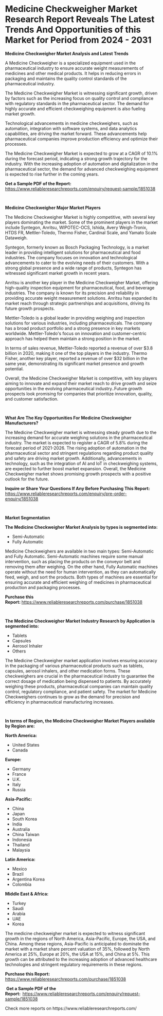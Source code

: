 <p><h1>Medicine Checkweigher Market Research Report Reveals The Latest Trends And Opportunities of this Market for Period from 2024 - 2031</h1></p><p><strong>Medicine Checkweigher Market Analysis and Latest Trends</strong></p>
<p><p>A Medicine Checkweigher is a specialized equipment used in the pharmaceutical industry to ensure accurate weight measurements of medicines and other medical products. It helps in reducing errors in packaging and maintains the quality control standards of the pharmaceutical industry.</p><p>The Medicine Checkweigher Market is witnessing significant growth, driven by factors such as the increasing focus on quality control and compliance with regulatory standards in the pharmaceutical sector. The demand for highly accurate and efficient checkweighing equipment is also fueling market growth.</p><p>Technological advancements in medicine checkweighers, such as automation, integration with software systems, and data analytics capabilities, are driving the market forward. These advancements help pharmaceutical companies improve production efficiency and optimize their processes.</p><p>The Medicine Checkweigher Market is expected to grow at a CAGR of 10.1% during the forecast period, indicating a strong growth trajectory for the industry. With the increasing adoption of automation and digitalization in the pharmaceutical sector, the demand for advanced checkweighing equipment is expected to rise further in the coming years.</p></p>
<p><strong>Get a Sample PDF of the Report:&nbsp;</strong> <a href="https://www.reliableresearchreports.com/enquiry/request-sample/1851038">https://www.reliableresearchreports.com/enquiry/request-sample/1851038</a></p>
<p>&nbsp;</p>
<p><strong>Medicine Checkweigher Major Market Players</strong></p>
<p><p>The Medicine Checkweigher Market is highly competitive, with several key players dominating the market. Some of the prominent players in the market include Syntegon, Anritsu, WIPOTEC-OCS, Ishida, Avery Weigh-Tronix, HTDS FR, Mettler-Toledo, Thermo Fisher, Cardinal Scale, and Yamato Scale Dataweigh.</p><p>Syntegon, formerly known as Bosch Packaging Technology, is a market leader in providing intelligent solutions for pharmaceutical and food industries. The company focuses on innovation and technological advancements to cater to the evolving needs of their customers. With a strong global presence and a wide range of products, Syntegon has witnessed significant market growth in recent years.</p><p>Anritsu is another key player in the Medicine Checkweigher Market, offering high-quality inspection equipment for pharmaceutical, food, and beverage industries. The company is known for its precision and reliability in providing accurate weight measurement solutions. Anritsu has expanded its market reach through strategic partnerships and acquisitions, driving its future growth prospects.</p><p>Mettler-Toledo is a global leader in providing weighing and inspection solutions for various industries, including pharmaceuticals. The company has a broad product portfolio and a strong presence in key markets worldwide. Mettler-Toledo's focus on innovation and customer-centric approach has helped them maintain a strong position in the market.</p><p>In terms of sales revenue, Mettler-Toledo reported a revenue of over $3.8 billion in 2020, making it one of the top players in the industry. Thermo Fisher, another key player, reported a revenue of over $32 billion in the same year, demonstrating its significant market presence and growth potential.</p><p>Overall, the Medicine Checkweigher Market is competitive, with key players aiming to innovate and expand their market reach to drive growth and seize opportunities in the evolving pharmaceutical industry..Future growth prospects look promising for companies that prioritize innovation, quality, and customer satisfaction.</p></p>
<p>&nbsp;</p>
<p><strong>What Are The Key Opportunities For Medicine Checkweigher Manufacturers?</strong></p>
<p><p>The Medicine Checkweigher market is witnessing steady growth due to the increasing demand for accurate weighing solutions in the pharmaceutical industry. The market is expected to register a CAGR of 5.8% during the forecast period of 2021-2026. The rising adoption of automation in the pharmaceutical sector and stringent regulations regarding product quality and safety are driving market growth. Additionally, advancements in technology, such as the integration of AI and IoT in checkweighing systems, are expected to further boost market expansion. Overall, the Medicine Checkweigher market shows promising growth prospects with a positive outlook for the future.</p></p>
<p><strong>Inquire or Share Your Questions If Any Before Purchasing This Report:</strong> <a href="https://www.reliableresearchreports.com/enquiry/pre-order-enquiry/1851038">https://www.reliableresearchreports.com/enquiry/pre-order-enquiry/1851038</a></p>
<p>&nbsp;</p>
<p><strong>Market Segmentation</strong></p>
<p><strong>The Medicine Checkweigher Market Analysis by types is segmented into:</strong></p>
<p><ul><li>Semi-Automatic</li><li>Fully Automatic</li></ul></p>
<p><p>Medicine Checkweighers are available in two main types: Semi-Automatic and Fully Automatic. Semi-Automatic machines require some manual intervention, such as placing the products on the conveyor belt and removing them after weighing. On the other hand, Fully Automatic machines operate without the need for human intervention, as they can automatically feed, weigh, and sort the products. Both types of machines are essential for ensuring accurate and efficient weighing of medicines in pharmaceutical production and packaging processes.</p></p>
<p><strong>Purchase this Report:&nbsp;</strong><a href="https://www.reliableresearchreports.com/purchase/1851038">https://www.reliableresearchreports.com/purchase/1851038</a></p>
<p>&nbsp;</p>
<p><strong>The Medicine Checkweigher Market Industry Research by Application is segmented into:</strong></p>
<p><ul><li>Tablets</li><li>Capsules</li><li>Aerosol Inhaler</li><li>Others</li></ul></p>
<p><p>The Medicine Checkweigher market application involves ensuring accuracy in the packaging of various pharmaceutical products such as tablets, capsules, aerosol inhalers, and other medication forms. These checkweighers are crucial in the pharmaceutical industry to guarantee the correct dosage of medication being dispensed to patients. By accurately weighing these products, pharmaceutical companies can maintain quality control, regulatory compliance, and patient safety. The market for Medicine Checkweighers continues to grow as the demand for precision and efficiency in pharmaceutical manufacturing increases.</p></p>
<p>&nbsp;</p>
<p><strong>In terms of Region, the Medicine Checkweigher Market Players available by Region are:</strong></p>
<p>
    <p> <strong> North America: </strong>
        <ul>
            <li>United States</li>
            <li>Canada</li>
        </ul>
        </p> 
    <p> <strong> Europe: </strong>
        <ul>
            <li>Germany</li>
            <li>France</li>
            <li>U.K.</li>
            <li>Italy</li>
            <li>Russia</li>
        </ul>
        </p> 
    <p> <strong> Asia-Pacific: </strong>
        <ul>
            <li>China</li>
            <li>Japan</li>
            <li>South Korea</li>
            <li>India</li>
            <li>Australia</li>
            <li>China Taiwan</li>
            <li>Indonesia</li>
            <li>Thailand</li>
            <li>Malaysia</li>
        </ul>
        </p> 
    <p> <strong> Latin America: </strong>
        <ul>
            <li>Mexico</li>
            <li>Brazil</li>
            <li>Argentina Korea</li>
            <li>Colombia</li>
        </ul>
        </p> 
    <p> <strong> Middle East & Africa: </strong>
        <ul>
            <li>Turkey</li>
            <li>Saudi</li>
            <li>Arabia</li>
            <li>UAE</li>
            <li>Korea</li>
        </ul>
    </p>
    </p>
<p><p>The medicine checkweigher market is expected to witness significant growth in the regions of North America, Asia-Pacific, Europe, the USA, and China. Among these regions, Asia-Pacific is anticipated to dominate the market with a market share percent valuation of 35%, followed by North America at 25%, Europe at 20%, the USA at 15%, and China at 5%. This growth can be attributed to the increasing adoption of advanced healthcare technologies and stringent regulatory requirements in these regions.</p></p>
<p><strong>Purchase this Report: </strong><a href="https://www.reliableresearchreports.com/purchase/1851038">https://www.reliableresearchreports.com/purchase/1851038</a></p>
<p>&nbsp;<strong>Get a Sample PDF of the Report:&nbsp;&nbsp;</strong><a href="https://www.reliableresearchreports.com/enquiry/request-sample/1851038">https://www.reliableresearchreports.com/enquiry/request-sample/1851038</a></p>
<p><strong></strong></p>
<p>Check more reports on https://www.reliableresearchreports.com/</p>